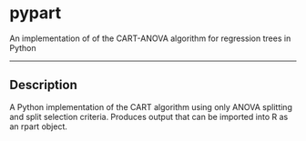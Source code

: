 # pypart
An implementation of of the CART-ANOVA algorithm for regression trees in Python

---

## Description

A Python implementation of the CART algorithm using only ANOVA splitting and split selection criteria. 
Produces output that can be imported into R as an rpart object. 

